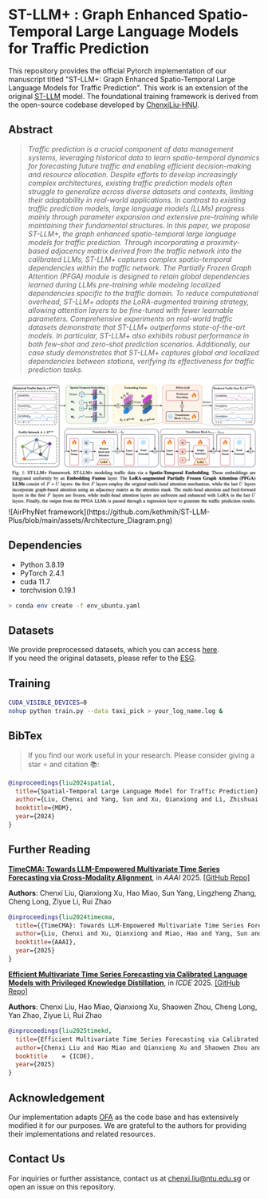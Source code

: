 # ST-LLM+ : Graph Enhanced Spatio-Temporal Large Language Models for Traffic Prediction
This repository provides the official Pytorch implementation of our manuscript titled "ST-LLM+: Graph Enhanced Spatio-Temporal Large Language Models for Traffic Prediction". This work is an extension of the original [ST-LLM](https://github.com/ChenxiLiu-HNU/ST-LLM/blob/main/ST-LLM.pdf) model. The foundational training framework is derived from the open-source codebase developed by [ChenxiLiu-HNU](https://github.com/ChenxiLiu-HNU/ST-LLM/tree/main).

## Abstract
> *Traffic prediction is a crucial component of data management systems, leveraging historical data to learn spatio-temporal dynamics for forecasting future traffic and enabling efficient decision-making and resource allocation. Despite efforts to develop increasingly complex architectures, existing traffic prediction models often struggle to generalize across diverse datasets and contexts, limiting their adaptability in real-world applications. In contrast to existing traffic prediction models, large language models (LLMs) progress mainly through parameter expansion and extensive pre-training while maintaining their fundamental structures. In this paper, we propose ST-LLM+, the graph enhanced spatio-temporal large language models for traffic prediction. Through incorporating a proximity-based adjacency matrix derived from the traffic network into the calibrated LLMs, ST-LLM+ captures complex spatio-temporal dependencies within the traffic network. The Partially Frozen Graph Attention (PFGA) module is designed to retain global dependencies learned during LLMs pre-training while modeling localized dependencies specific to the traffic domain. To reduce computational overhead, ST-LLM+ adopts the LoRA-augmented training strategy, allowing attention layers to be fine-tuned with fewer learnable parameters. Comprehensive experiments on real-world traffic datasets demonstrate that ST-LLM+ outperforms state-of-the-art models. In particular, ST-LLM+ also exhibits robust performance in both few-shot and zero-shot prediction scenarios. Additionally, our case study demonstrates that ST-LLM+ captures global and localized dependencies between stations, verifying its effectiveness for traffic prediction tasks.*

<img width="1098" alt="image" src="https://github.com/kethmih/ST-LLM-Plus/blob/main/assets/Architecture_Diagram.pdf">
![AirPhyNet framework](https://github.com/kethmih/ST-LLM-Plus/blob/main/assets/Architecture_Diagram.png)

## Dependencies

* Python 3.8.19
* PyTorch 2.4.1
* cuda 11.7
* torchvision 0.19.1

```bash
> conda env create -f env_ubuntu.yaml
```

## Datasets
We provide preprocessed datasets, which you can access [here](https://drive.google.com/drive/folders/1iif59LObrPu-QrpL8Y6lWeajbn_gRf7v?usp=drive_link).   
If you need the original datasets, please refer to the [ESG](https://github.com/LiuZH-19/ESG).

## Training

```bash
CUDA_VISIBLE_DEVICES=0
nohup python train.py --data taxi_pick > your_log_name.log &
```

## BibTex
> If you find our work useful in your research. Please consider giving a star ⭐ and citation 📚:
```bibtex
@inproceedings{liu2024spatial,
  title={Spatial-Temporal Large Language Model for Traffic Prediction},
  author={Liu, Chenxi and Yang, Sun and Xu, Qianxiong and Li, Zhishuai and Long, Cheng and Li, Ziyue and Zhao, Rui},
  booktitle={MDM},
  year={2024}
}
```

## Further Reading
[**TimeCMA: Towards LLM-Empowered Multivariate Time Series Forecasting via Cross-Modality Alignment**](https://arxiv.org/abs/2406.01638), in *AAAI* 2025.
[\[GitHub Repo\]](https://github.com/ChenxiLiu-HNU/TimeCMA)

**Authors**: Chenxi Liu, Qianxiong Xu, Hao Miao, Sun Yang, Lingzheng Zhang, Cheng Long, Ziyue Li, Rui Zhao

```bibtex
@inproceedings{liu2024timecma,
  title={{TimeCMA}: Towards LLM-Empowered Multivariate Time Series Forecasting via Cross-Modality Alignment},
  author={Liu, Chenxi and Xu, Qianxiong and Miao, Hao and Yang, Sun and Zhang, Lingzheng and Long, Cheng and Li, Ziyue and Zhao, Rui},
  booktitle={AAAI},
  year={2025}
}
```

[**Efficient Multivariate Time Series Forecasting via Calibrated Language Models with Privileged Knowledge Distillation**](https://arxiv.org/abs/2505.02138), in *ICDE* 2025.
[\[GitHub Repo\]](https://github.com/ChenxiLiu-HNU/TimeKD)

**Authors**: Chenxi Liu, Hao Miao, Qianxiong Xu, Shaowen Zhou, Cheng Long, Yan Zhao, Ziyue Li, Rui Zhao

```bibtex
@inproceedings{liu2025timekd,
  title={Efficient Multivariate Time Series Forecasting via Calibrated Language Models with Privileged Knowledge Distillation},
  author={Chenxi Liu and Hao Miao and Qianxiong Xu and Shaowen Zhou and Cheng Long and Yan Zhao and Ziyue Li and Rui Zhao},
  booktitle    = {ICDE},
  year={2025}
}
```

## Acknowledgement
Our implementation adapts [OFA](https://github.com/DAMO-DI-ML/NeurIPS2023-One-Fits-All) as the code base and has extensively modified it for our purposes. We are grateful to the authors for providing their implementations and related resources.

## Contact Us
For inquiries or further assistance, contact us at [chenxi.liu@ntu.edu.sg](mailto:chenxi.liu@ntu.edu.sg) or open an issue on this repository.
